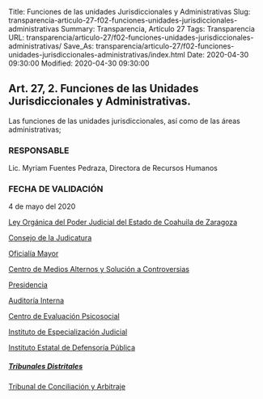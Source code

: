 Title: Funciones de las unidades Jurisdiccionales y Administrativas
Slug: transparencia-articulo-27-f02-funciones-unidades-jurisdiccionales-administrativas
Summary: Transparencia, Artículo 27
Tags: Transparencia
URL: transparencia/articulo-27/f02-funciones-unidades-jurisdiccionales-administrativas/
Save_As: transparencia/articulo-27/f02-funciones-unidades-jurisdiccionales-administrativas/index.html
Date: 2020-04-30 09:30:00
Modified: 2020-04-30 09:30:00


## Art. 27, 2. Funciones de las Unidades Jurisdiccionales y Administrativas.

Las funciones de las unidades jurisdiccionales, así como de las áreas administrativas;

### RESPONSABLE

Lic. Myriam Fuentes Pedraza, Directora de Recursos Humanos

### FECHA DE VALIDACIÓN

4 de mayo del 2020

[Ley Orgánica del Poder Judicial del Estado de Coahuila de Zaragoza](http://congresocoahuila.gob.mx/transparencia/03/Leyes_Coahuila/coa61.pdf)

[Consejo de la Judicatura](https://www.pjecz.gob.mx/conocenos/estructura/consejo-de-la-judicatura/atribuciones/)

[Oficialía Mayor](https://www.pjecz.gob.mx/conocenos/estructura/tribunal-superior-de-justicia/administrativos/oficialia-mayor/funciones/)

[Centro de Medios Alternos y Solución a Controversias](https://www.pjecz.gob.mx/conocenos/estructura/tribunal-superior-de-justicia/organos-no-jurisdiccionales/cemasc/atribuciones/)

[Presidencia](https://www.pjecz.gob.mx/conocenos/estructura/consejo-de-la-judicatura/presentacion-de-quejas/)

[Auditoría Interna](https://www.pjecz.gob.mx/conocenos/estructura/tribunal-superior-de-justicia/presidencia/auditoria-interna/funciones/)

[Centro de Evaluación Psicosocial](https://www.pjecz.gob.mx/conocenos/estructura/tribunal-superior-de-justicia/organos-no-jurisdiccionales/centro-de-evaluacion-psicosocial/funciones/)

[Instituto de Especialización Judicial ](https://www.pjecz.gob.mx/conocenos/estructura/tribunal-superior-de-justicia/organos-no-jurisdiccionales/instituto-de-especializacion-judicial/funciones/)

[Instituto Estatal de Defensoría Pública ](https://www.pjecz.gob.mx/conocenos/estructura/tribunal-superior-de-justicia/organos-no-jurisdiccionales/instituto-estatal-de-defensoria-publica/funciones/)

##### [Tribunales Distritales](https://www.pjecz.gob.mx/conocenos/estructura/tribunal-superior-de-justicia/organos-jurisdiccionales/tribunales-distritales/) 

[Tribunal de Conciliación y Arbitraje ](https://www.pjecz.gob.mx/conocenos/estructura/tribunal-superior-de-justicia/organos-jurisdiccionales/tribunales-especializados/tribunal-de-conciliacion-y-arbitraje/funciones/)


